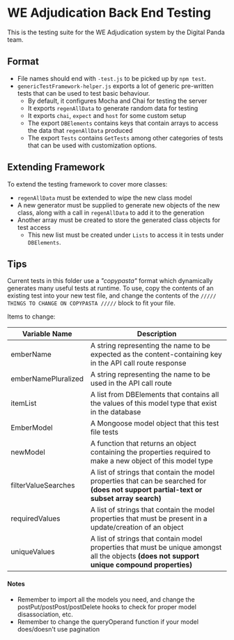 # WE Adjudication Back End Testing

This is the testing suite for the WE Adjudication system
by the Digital Panda team.

## Format
* File names should end with `-test.js` to be picked up by `npm test`.
* `genericTestFramework-helper.js` exports a lot of generic pre-written
tests that can be used to test basic behaviour.
    * By default, it configures Mocha and Chai for testing the server
    * It exports `regenAllData` to generate random data for testing
    * It exports `chai`, `expect` and `host` for some custom setup
    * The export `DBElements` contains keys that contain arrays to access
     the data that `regenAllData` produced
    * The export `Tests` contains `GetTests` among other categories of tests
     that can be used with customization options.
     
## Extending Framework
To extend the testing framework to cover more classes:
* `regenAllData` must be extended to wipe the new class model
* A new generator must be supplied to generate new objects of the new class,
 along with a call in `regenAllData` to add it to the generation
* Another array must be created to store the generated class objects for
test access
    * This new list must be created under `Lists` to access it in tests
    under `DBElements`.
    
## Tips
Current tests in this folder use a _"copypasta"_ format which dynamically
generates many useful tests at runtime. To use, copy the contents
of an existing test into your new test file, and change the contents of the
`///// THINGS TO CHANGE ON COPYPASTA /////` block to fit your file.

Items to change:

| Variable Name         | Description                                                                                                                                   |
|-----------------------|-----------------------------------------------------------------------------------------------------------------------------------------------|
| emberName             | A string representing the name to be expected as the content-containing key in the API call route response                                    |
| emberNamePluralized   | A string representing the name to be used in the API call route                                                                               |
| itemList              | A list from DBElements that contains all the values of this model type that exist in the database                                             |
| EmberModel            | A Mongoose model object that this test file tests                                                                                             | 
| newModel              | A function that returns an object containing the properties required to make a new object of this model type                                  |
| filterValueSearches   | A list of strings that contain the model properties that can be searched for **(does not support partial-text or subset array search)**       |
| requiredValues        | A list of strings that contain the model properties that must be present in a update/creation of an object                                    |
| uniqueValues          | A list of strings that contain model properties that must be unique amongst all the objects **(does not support unique compound properties)** |

#### Notes
* Remember to import all the models you need, and change the
 postPut/postPost/postDelete hooks to check for proper model
 disassociation, etc.
* Remember to change the queryOperand function if your model does/doesn't
 use pagination
